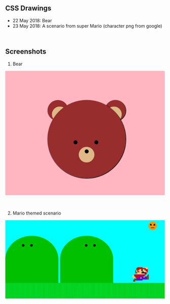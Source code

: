 ## CSS Drawings

- 22 May 2018: Bear
- 23 May 2018: A scenario from super Mario (character png from google)

&nbsp;

## Screenshots

1) Bear

![Bear](screenshots/Bear.png)

&nbsp;

2) Mario themed scenario

![Mario](screenshots/Mario.png)

